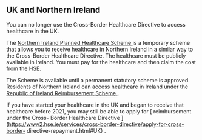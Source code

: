 ##  UK and Northern Ireland

You can no longer use the Cross-Border Healthcare Directive to access
healthcare in the UK.

The [ Northern Ireland Planned Healthcare Scheme
](https://www2.hse.ie/services/schemes-allowances/niphs/) is a temporary
scheme that allows you to receive healthcare in Northern Ireland in a similar
way to the Cross-Border Healthcare Directive. The healthcare must be publicly
available in Ireland. You must pay for the healthcare and then claim the cost
from the HSE.

The Scheme is available until a permanent statutory scheme is approved.
Residents of Northern Ireland can access healthcare in Ireland under the [
Republic of Ireland Reimbursement Scheme
](http://www.hscboard.hscni.net/travelfortreatment/roi-reimbursement/) .

If you have started your healthcare in the UK and began to receive that
healthcare before 2021, you may still be able to apply for [ reimbursement
under the Cross- Border Healthcare Directive
](https://www2.hse.ie/services/cross-border-directive/apply-for-cross-border-
directive-repayment.html#UK) .

